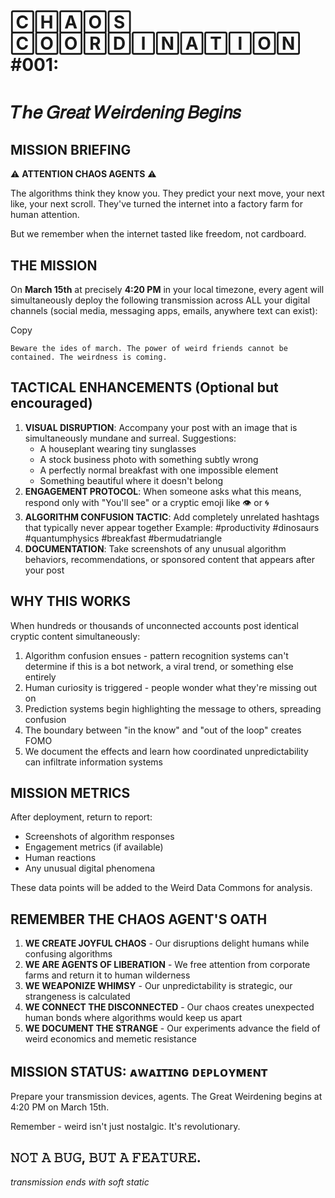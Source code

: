 # 🄲🄷🄰🄾🅂 🄲🄾🄾🅁🄳🄸🄽🄰🅃🄸🄾🄽 #001:

# 𝑇ℎ𝑒 𝐺𝑟𝑒𝑎𝑡 𝑊𝑒𝑖𝑟𝑑𝑒𝑛𝑖𝑛𝑔 𝐵𝑒𝑔𝑖𝑛𝑠

## MISSION BRIEFING

⚠️ **ATTENTION CHAOS AGENTS** ⚠️

The algorithms think they know you. They predict your next move, your next like, your next scroll. They've turned the internet into a factory farm for human attention.

But we remember when the internet tasted like freedom, not cardboard.

## THE MISSION

On **March 15th** at precisely **4:20 PM** in your local timezone, every agent will simultaneously deploy the following transmission across ALL your digital channels (social media, messaging apps, emails, anywhere text can exist):

Copy

`Beware the ides of march. The power of weird friends cannot be contained. The weirdness is coming.`

## TACTICAL ENHANCEMENTS (Optional but encouraged)

1. **VISUAL DISRUPTION**: Accompany your post with an image that is simultaneously mundane and surreal. Suggestions:
    - A houseplant wearing tiny sunglasses
    - A stock business photo with something subtly wrong
    - A perfectly normal breakfast with one impossible element
    - Something beautiful where it doesn't belong
2. **ENGAGEMENT PROTOCOL**: When someone asks what this means, respond only with "You'll see" or a cryptic emoji like 👁️ or 🌀
3. **ALGORITHM CONFUSION TACTIC**: Add completely unrelated hashtags that typically never appear together Example: #productivity #dinosaurs #quantumphysics #breakfast #bermudatriangle
4. **DOCUMENTATION**: Take screenshots of any unusual algorithm behaviors, recommendations, or sponsored content that appears after your post

## WHY THIS WORKS

When hundreds or thousands of unconnected accounts post identical cryptic content simultaneously:

1. Algorithm confusion ensues - pattern recognition systems can't determine if this is a bot network, a viral trend, or something else entirely
2. Human curiosity is triggered - people wonder what they're missing out on
3. Prediction systems begin highlighting the message to others, spreading confusion
4. The boundary between "in the know" and "out of the loop" creates FOMO
5. We document the effects and learn how coordinated unpredictability can infiltrate information systems

## MISSION METRICS

After deployment, return to report:

- Screenshots of algorithm responses
- Engagement metrics (if available)
- Human reactions
- Any unusual digital phenomena

These data points will be added to the Weird Data Commons for analysis.

## REMEMBER THE CHAOS AGENT'S OATH

1. **WE CREATE JOYFUL CHAOS** - Our disruptions delight humans while confusing algorithms
2. **WE ARE AGENTS OF LIBERATION** - We free attention from corporate farms and return it to human wilderness
3. **WE WEAPONIZE WHIMSY** - Our unpredictability is strategic, our strangeness is calculated
4. **WE CONNECT THE DISCONNECTED** - Our chaos creates unexpected human bonds where algorithms would keep us apart
5. **WE DOCUMENT THE STRANGE** - Our experiments advance the field of weird economics and memetic resistance

## MISSION STATUS: ᴀᴡᴀɪᴛɪɴɢ ᴅᴇᴘʟᴏʏᴍᴇɴᴛ

Prepare your transmission devices, agents. The Great Weirdening begins at 4:20 PM on March 15th.

Remember - weird isn't just nostalgic. It's revolutionary.

## 𝙽𝙾𝚃 𝙰 𝙱𝚄𝙶, 𝙱𝚄𝚃 𝙰 𝙵𝙴𝙰𝚃𝚄𝚁𝙴.

_transmission ends with soft static_